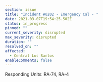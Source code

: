 ```yaml
---
section: issue
title: "Incident #0202 - Emergency Cal - "
date: 2021-03-07T19:54:25.502Z
status: in_progress
pinned: ""
current_severity: disrupted
max_severity: disrupted
duration: ""
resolved_on: ""
affected:
  - Central Los Santos
enableComments: false
---
```

Responding Units: RA-74, RA-4